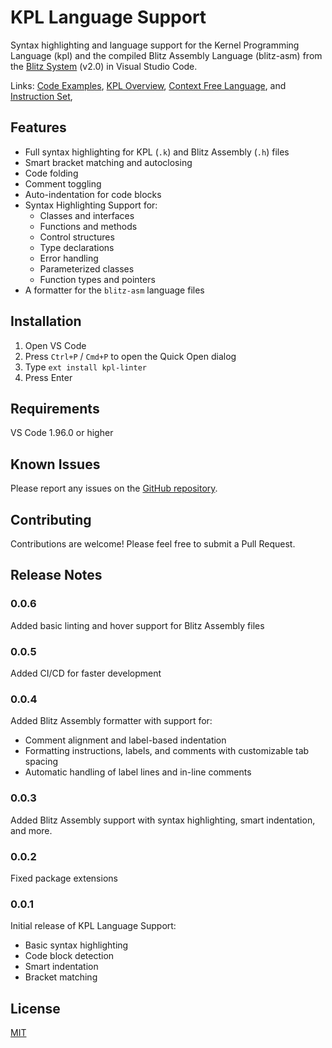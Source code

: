 # KPL Language Support

Syntax highlighting and language support for the Kernel Programming Language
(kpl) and the compiled Blitz Assembly Language (blitz-asm) from the
[Blitz System](https://web.cecs.pdx.edu/~harry/Blitz/) (v2.0) in Visual
Studio Code.

Links:
[Code Examples](https://web.cecs.pdx.edu/~harry/Blitz/OSProject/p2/),
[KPL Overview](https://web.cecs.pdx.edu/~harry/Blitz/BlitzDoc/KPLOverview.pdf),
[Context Free Language](https://web.cecs.pdx.edu/~harry/Blitz/BlitzDoc/Syntax.pdf), and
[Instruction Set](https://web.cecs.pdx.edu/~harry/Blitz/BlitzDoc/InstructionSet.pdf),

## Features

- Full syntax highlighting for KPL (`.k`) and Blitz Assembly (`.h`) files
- Smart bracket matching and autoclosing
- Code folding
- Comment toggling
- Auto-indentation for code blocks
- Syntax Highlighting Support for:
  - Classes and interfaces
  - Functions and methods
  - Control structures
  - Type declarations
  - Error handling
  - Parameterized classes
  - Function types and pointers
- A formatter for the `blitz-asm` language files

## Installation

1. Open VS Code
2. Press `Ctrl+P` / `Cmd+P` to open the Quick Open dialog
3. Type `ext install kpl-linter`
4. Press Enter

## Requirements

VS Code 1.96.0 or higher

## Known Issues

Please report any issues on the [GitHub repository](https://github.com/Cwooper/kpl-linter).

## Contributing

Contributions are welcome! Please feel free to submit a Pull Request.

## Release Notes

### 0.0.6

Added basic linting and hover support for Blitz Assembly files

### 0.0.5

Added CI/CD for faster development

### 0.0.4

Added Blitz Assembly formatter with support for:
- Comment alignment and label-based indentation
- Formatting instructions, labels, and comments with customizable tab spacing
- Automatic handling of label lines and in-line comments

### 0.0.3

Added Blitz Assembly support with syntax highlighting, smart indentation, and more.

### 0.0.2

Fixed package extensions

### 0.0.1

Initial release of KPL Language Support:
- Basic syntax highlighting
- Code block detection
- Smart indentation
- Bracket matching

## License

[MIT](LICENSE)
